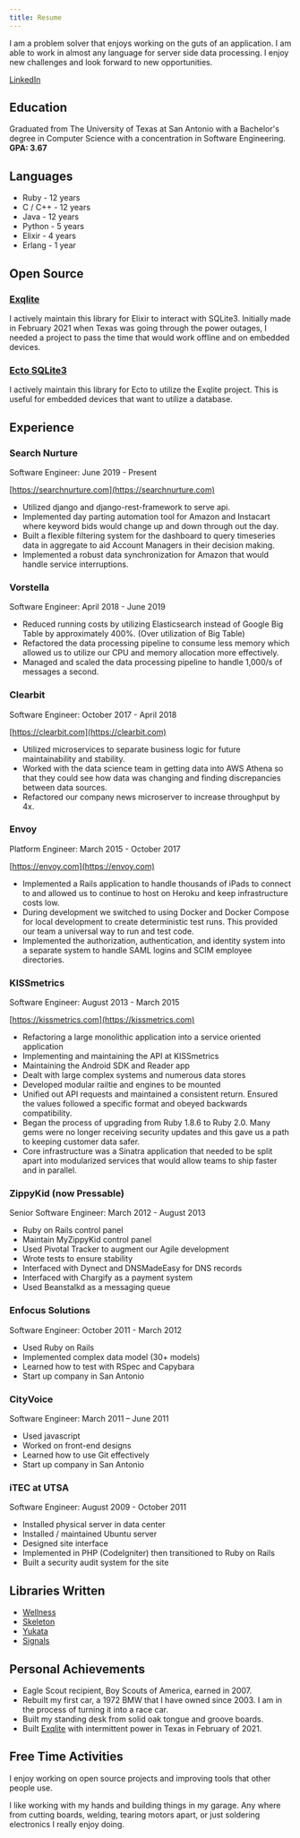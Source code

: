 ```yaml
---
title: Resume
---
```


I am a problem solver that enjoys working on the guts of an application. I am able to work in almost any language for server side data processing. I enjoy new challenges and look forward to new opportunities.

[LinkedIn](https://www.linkedin.com/in/matthew-johnston-a5817733/)

## Education

Graduated from The University of Texas at San Antonio with a Bachelor's degree in Computer Science with a concentration in Software Engineering. **GPA: 3.67**


## Languages

  * Ruby - 12 years
  * C / C++ - 12 years
  * Java - 12 years
  * Python - 5 years
  * Elixir - 4 years
  * Erlang - 1 year


## Open Source

### [Exqlite](https://github.com/elixir-sqlite/exqlite)

I actively maintain this library for Elixir to interact with SQLite3. Initially made in February 2021 when Texas was going through the power outages, I needed a project to pass the time that would work offline and on embedded devices.

### [Ecto SQLite3](https://github.com/elixir-sqlite/ecto_sqlite3)

I actively maintain this library for Ecto to utilize the Exqlite project. This is useful for embedded devices that want to utilize a database.


## Experience

### Search Nurture
Software Engineer: June 2019 - Present

[https://searchnurture.com](https://searchnurture.com)

* Utilized django and django-rest-framework to serve api.
* Implemented day parting automation tool for Amazon and Instacart where keyword bids would change up and down through out the day.
* Built a flexible filtering system for the dashboard to query timeseries data in aggregate to aid Account Managers in their decision making.
* Implemented a robust data synchronization for Amazon that would handle service interruptions.


### Vorstella
Software Engineer: April 2018 - June 2019

* Reduced running costs by utilizing Elasticsearch instead of Google Big Table by approximately 400%. (Over utilization of Big Table)
* Refactored the data processing pipeline to consume less memory which allowed us to utilize our CPU and memory allocation more effectively.
* Managed and scaled the data processing pipeline to handle 1,000/s of messages a second.

### Clearbit
Software Engineer: October 2017 - April 2018

[https://clearbit.com](https://clearbit.com)

* Utilized microservices to separate business logic for future maintainability and stability.
* Worked with the data science team in getting data into AWS Athena so that they could see how data was changing and finding discrepancies between data sources.
* Refactored our company news microserver to increase throughput by 4x.

### Envoy
Platform Engineer: March 2015 - October 2017

[https://envoy.com](https://envoy.com)

* Implemented a Rails application to handle thousands of iPads to connect to and allowed us to continue to host on Heroku and keep infrastructure costs low.
* During development we switched to using Docker and Docker Compose for local development to create deterministic test runs. This provided our team a universal way to run and test code.
* Implemented the authorization, authentication, and identity system into a separate system to handle SAML logins and SCIM employee directories.

### KISSmetrics
Software Engineer: August 2013 - March 2015

[https://kissmetrics.com](https://kissmetrics.com)

* Refactoring a large monolithic application into a service oriented application
* Implementing and maintaining the API at KISSmetrics
* Maintaining the Android SDK and Reader app
* Dealt with large complex systems and numerous data stores
* Developed modular railtie and engines to be mounted
* Unified out API requests and maintained a consistent return. Ensured the values followed a specific format and obeyed backwards compatibility.
* Began the process of upgrading from Ruby 1.8.6 to Ruby 2.0. Many gems were no longer receiving security updates and this gave us a path to keeping customer data safer.
* Core infrastructure was a Sinatra application that needed to be split apart into modularized services that would allow teams to ship faster and in parallel.


### ZippyKid (now Pressable)
Senior Software Engineer: March 2012 - August 2013

  * Ruby on Rails control panel
  * Maintain MyZippyKid control panel
  * Used Pivotal Tracker to augment our Agile development
  * Wrote tests to ensure stability
  * Interfaced with Dynect and DNSMadeEasy for DNS records
  * Interfaced with Chargify as a payment system
  * Used Beanstalkd as a messaging queue

### Enfocus Solutions
Software Engineer: October 2011 - March 2012

  * Used Ruby on Rails
  * Implemented complex data model (30+ models)
  * Learned how to test with RSpec and Capybara
  * Start up company in San Antonio

### CityVoice
Software Engineer: March 2011 – June 2011

  * Used javascript
  * Worked on front-end designs
  * Learned how to use Git effectively
  * Start up company in San Antonio

### iTEC at UTSA
Software Engineer: August 2009 - October 2011

  * Installed physical server in data center
  * Installed / maintained Ubuntu server
  * Designed site interface
  * Implemented in PHP (CodeIgniter) then transitioned to Ruby on Rails
  * Built a security audit system for the site

## Libraries Written

  * [Wellness](https://github.com/warmwaffles/wellness)
  * [Skeleton](https://github.com/warmwaffles/skeleton)
  * [Yukata](https://github.com/warmwaffles/yukata)
  * [Signals](https://github.com/warmwaffles/signals)

## Personal Achievements

  * Eagle Scout recipient, Boy Scouts of America, earned in 2007.
  * Rebuilt my first car, a 1972 BMW that I have owned since 2003. I am in the process of turning it into a race car.
  * Built my standing desk from solid oak tongue and groove boards.
  * Built [Exqlite](https://github.com/elixir-sqlite/exqlite) with intermittent power in Texas in February of 2021.

## Free Time Activities

I enjoy working on open source projects and improving tools that other people use.

I like working with my hands and building things in my garage. Any where from cutting boards, welding, tearing motors apart, or just soldering electronics I really enjoy doing.
